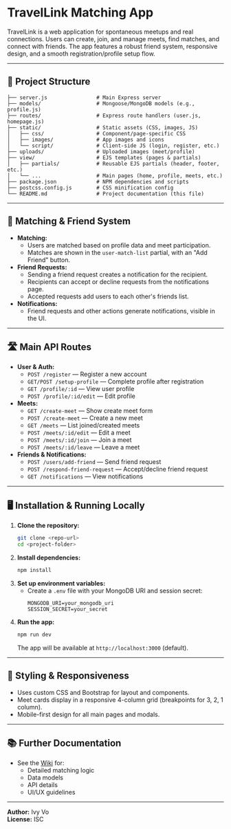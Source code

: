 # TravelLink Matching App

TravelLink is a web application for spontaneous meetups and real connections. Users can create, join, and manage meets, find matches, and connect with friends. The app features a robust friend system, responsive design, and a smooth registration/profile setup flow.

---

## 📁 Project Structure

```
├── server.js                # Main Express server
├── models/                  # Mongoose/MongoDB models (e.g., profile.js)
├── routes/                  # Express route handlers (user.js, homepage.js)
├── static/                  # Static assets (CSS, images, JS)
│   ├── css/                 # Component/page-specific CSS
│   ├── images/              # App images and icons
│   └── script/              # Client-side JS (login, register, etc.)
├── uploads/                 # Uploaded images (meet/profile)
├── view/                    # EJS templates (pages & partials)
│   ├── partials/            # Reusable EJS partials (header, footer, etc.)
│   └── ...                  # Main pages (home, profile, meets, etc.)
├── package.json             # NPM dependencies and scripts
├── postcss.config.js        # CSS minification config
└── README.md                # Project documentation (this file)
```

---

## 🤝 Matching & Friend System

- **Matching:**
  - Users are matched based on profile data and meet participation.
  - Matches are shown in the `user-match-list` partial, with an "Add Friend" button.
- **Friend Requests:**
  - Sending a friend request creates a notification for the recipient.
  - Recipients can accept or decline requests from the notifications page.
  - Accepted requests add users to each other's friends list.
- **Notifications:**
  - Friend requests and other actions generate notifications, visible in the UI.

---

## 🛣️ Main API Routes

- **User & Auth:**
  - `POST /register` — Register a new account
  - `GET/POST /setup-profile` — Complete profile after registration
  - `GET /profile/:id` — View user profile
  - `POST /profile/:id/edit` — Edit profile
- **Meets:**
  - `GET /create-meet` — Show create meet form
  - `POST /create-meet` — Create a new meet
  - `GET /meets` — List joined/created meets
  - `POST /meets/:id/edit` — Edit a meet
  - `POST /meets/:id/join` — Join a meet
  - `POST /meets/:id/leave` — Leave a meet
- **Friends & Notifications:**
  - `POST /users/add-friend` — Send friend request
  - `POST /respond-friend-request` — Accept/decline friend request
  - `GET /notifications` — View notifications

---

## 🖥️ Installation & Running Locally

1. **Clone the repository:**
   ```sh
   git clone <repo-url>
   cd <project-folder>
   ```
2. **Install dependencies:**
   ```sh
   npm install
   ```
3. **Set up environment variables:**
   - Create a `.env` file with your MongoDB URI and session secret:
     ```env
     MONGODB_URI=your_mongodb_uri
     SESSION_SECRET=your_secret
     ```
4. **Run the app:**
   ```sh
   npm run dev
   ```
   The app will be available at `http://localhost:3000` (default).

---

## 🎨 Styling & Responsiveness

- Uses custom CSS and Bootstrap for layout and components.
- Meet cards display in a responsive 4-column grid (breakpoints for 3, 2, 1 column).
- Mobile-first design for all main pages and modals.

---

## 📚 Further Documentation

- See the [Wiki](./wiki) for:
  - Detailed matching logic
  - Data models
  - API details
  - UI/UX guidelines

---

**Author:** Ivy Vo  
**License:** ISC
